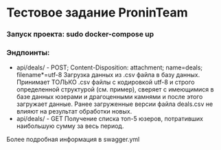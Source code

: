 # Тестовое задание ProninTeam

### Запуск проекта: sudo docker-compose up

### Эндпоинты:
- api/deals/ - POST; Content-Disposition: attachment; name=deals; filename*=utf-8
Загрузка данных из .csv файла в базу данных. Принимает ТОЛЬКО .csv файлы с кодировкой utf-8
и строго определенной структурой (см. пример), сверяет с имеющимися в базе данных юзерами и 
драгоценными камнями и после этого загружает данные. 
Ранее загруженные версии файла deals.csv не влияют на результат обработки новых.
- api/deals/ - GET
Получение списка топ-5 юзеров, потративших наибольшую сумму за весь период.

Более подробная информация в swagger.yml